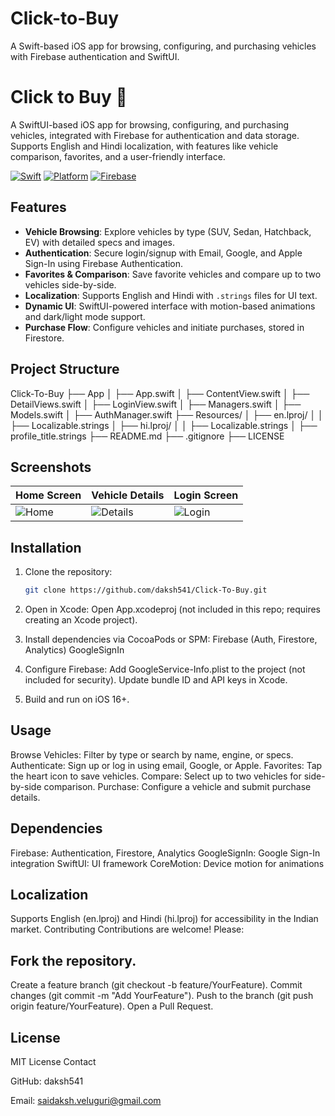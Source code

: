 # Click-to-Buy
A Swift-based iOS app for browsing, configuring, and purchasing vehicles with Firebase authentication and SwiftUI.

#  Click to Buy 🚗

A SwiftUI-based iOS app for browsing, configuring, and purchasing   vehicles, integrated with Firebase for authentication and data storage. Supports English and Hindi localization, with features like vehicle comparison, favorites, and a user-friendly interface.

[![Swift](https://img.shields.io/badge/Swift-5.7-orange)](https://swift.org)
[![Platform](https://img.shields.io/badge/Platform-iOS%2016+-blue)](https://www.apple.com/ios)
[![Firebase](https://img.shields.io/badge/Firebase-Auth%20%7C%20Firestore-yellow)](https://firebase.google.com)

## Features
- **Vehicle Browsing**: Explore   vehicles by type (SUV, Sedan, Hatchback, EV) with detailed specs and images.
- **Authentication**: Secure login/signup with Email, Google, and Apple Sign-In using Firebase Authentication.
- **Favorites & Comparison**: Save favorite vehicles and compare up to two vehicles side-by-side.
- **Localization**: Supports English and Hindi with `.strings` files for UI text.
- **Dynamic UI**: SwiftUI-powered interface with motion-based animations and dark/light mode support.
- **Purchase Flow**: Configure vehicles and initiate purchases, stored in Firestore.

## Project Structure
Click-To-Buy
├── App
│   ├── App.swift
│   ├── ContentView.swift
│   ├── DetailViews.swift
│   ├── LoginView.swift
│   ├── Managers.swift
│   ├── Models.swift
│   ├── AuthManager.swift
├── Resources/
│   ├── en.lproj/
│   │   ├── Localizable.strings
│   ├── hi.lproj/
│   │   ├── Localizable.strings
│   ├── profile_title.strings
├── README.md
├── .gitignore
├── LICENSE


## Screenshots
| Home Screen | Vehicle Details | Login Screen |
|-------------|-----------------|--------------|
| ![Home](  ) | ![Details]() | ![Login]() |

## Installation
1. Clone the repository:
   ```bash
   git clone https://github.com/daksh541/Click-To-Buy.git
2. Open in Xcode: Open App.xcodeproj (not included in this repo; requires creating an Xcode project).
3. Install dependencies via CocoaPods or SPM:
Firebase (Auth, Firestore, Analytics)
GoogleSignIn

4. Configure Firebase:
Add GoogleService-Info.plist to the project (not included for security).
Update bundle ID and API keys in Xcode.

5. Build and run on iOS 16+.
   
## Usage

Browse Vehicles: Filter by type or search by name, engine, or specs.
Authenticate: Sign up or log in using email, Google, or Apple.
Favorites: Tap the heart icon to save vehicles.
Compare: Select up to two vehicles for side-by-side comparison.
Purchase: Configure a vehicle and submit purchase details.

## Dependencies

Firebase: Authentication, Firestore, Analytics
GoogleSignIn: Google Sign-In integration
SwiftUI: UI framework
CoreMotion: Device motion for animations

## Localization
Supports English (en.lproj) and Hindi (hi.lproj) for accessibility in the Indian market.
Contributing
Contributions are welcome! Please:

## Fork the repository.
Create a feature branch (git checkout -b feature/YourFeature).
Commit changes (git commit -m "Add YourFeature").
Push to the branch (git push origin feature/YourFeature).
Open a Pull Request.

## License
MIT License
Contact

GitHub: daksh541

Email: saidaksh.veluguri@gmail.com
